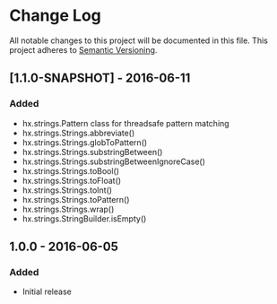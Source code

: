 # Change Log
All notable changes to this project will be documented in this file.
This project adheres to [Semantic Versioning](http://semver.org/).

## [1.1.0-SNAPSHOT] - 2016-06-11
### Added
- hx.strings.Pattern class for threadsafe pattern matching
- hx.strings.Strings.abbreviate()
- hx.strings.Strings.globToPattern()
- hx.strings.Strings.substringBetween()
- hx.strings.Strings.substringBetweenIgnoreCase()
- hx.strings.Strings.toBool()
- hx.strings.Strings.toFloat()
- hx.strings.Strings.toInt()
- hx.strings.Strings.toPattern()
- hx.strings.Strings.wrap()
- hx.strings.StringBuilder.isEmpty()

## 1.0.0 - 2016-06-05
### Added
- Initial release
